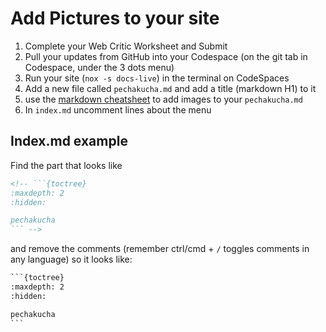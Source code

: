 # Add Pictures to your site 

1. Complete your Web Critic Worksheet and Submit
2. Pull your updates from GitHub into your Codespace (on the git tab in Codespace, under the 3 dots menu)
3. Run your site (`nox -s docs-live`) in the terminal on CodeSpaces
4. Add a new file called `pechakucha.md` and add a title (markdown H1) to it
5. use the [markdown cheatsheet](https://www.markdownguide.org/cheat-sheet/) to add images to your `pechakucha.md`
6. In `index.md` uncomment lines about the menu


## Index.md example

Find the part that looks like
```HTML
<!-- ```{toctree}
:maxdepth: 2
:hidden:

pechakucha
``` -->
```

and remove the comments (remember ctrl/cmd + `/` toggles comments in any language) so it looks like: 

````HTML
```{toctree}
:maxdepth: 2
:hidden:

pechakucha
```
````